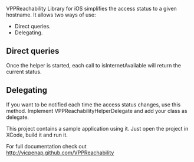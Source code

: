 VPPReachability Library for iOS simplifies the access status to a given hostname. 
It allows two ways of use:
 
 - Direct queries.
 - Delegating.

## Direct queries

Once the helper is started, each call to isInternetAvailable will return the 
current status. 
 
## Delegating

If you want to be notified each time the access status changes, use this method.
Implement VPPReachabilityHelperDelegate and add your class as delegate.

This project contains a sample application using it. Just open the project in 
XCode, build it and run it. 

For full documentation check out 
http://vicpenap.github.com/VPPReachability
